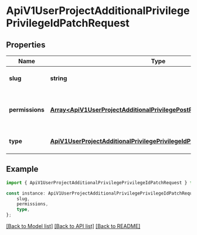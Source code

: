 # ApiV1UserProjectAdditionalPrivilegePrivilegeIdPatchRequest


## Properties

Name | Type | Description | Notes
------------ | ------------- | ------------- | -------------
**slug** | **string** | The slug of the privilege to create. | [optional] [default to undefined]
**permissions** | [**Array&lt;ApiV1UserProjectAdditionalPrivilegePostRequestPermissionsInner&gt;**](ApiV1UserProjectAdditionalPrivilegePostRequestPermissionsInner.md) | The permission object for the privilege. Refer https://casl.js.org/v6/en/guide/define-rules#the-shape-of-raw-rule to understand the shape. | [optional] [default to undefined]
**type** | [**ApiV1UserProjectAdditionalPrivilegePrivilegeIdPatchRequestType**](ApiV1UserProjectAdditionalPrivilegePrivilegeIdPatchRequestType.md) |  | [optional] [default to undefined]

## Example

```typescript
import { ApiV1UserProjectAdditionalPrivilegePrivilegeIdPatchRequest } from './api';

const instance: ApiV1UserProjectAdditionalPrivilegePrivilegeIdPatchRequest = {
    slug,
    permissions,
    type,
};
```

[[Back to Model list]](../README.md#documentation-for-models) [[Back to API list]](../README.md#documentation-for-api-endpoints) [[Back to README]](../README.md)
